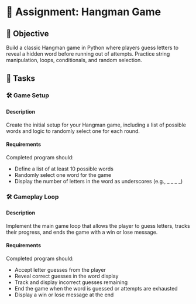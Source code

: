 

# 📘 Assignment: Hangman Game

## 🎯 Objective

Build a classic Hangman game in Python where players guess letters to reveal a hidden word before running out of attempts. Practice string manipulation, loops, conditionals, and random selection.

## 📝 Tasks

### 🛠️  Game Setup

#### Description
Create the initial setup for your Hangman game, including a list of possible words and logic to randomly select one for each round.

#### Requirements
Completed program should:

- Define a list of at least 10 possible words
- Randomly select one word for the game
- Display the number of letters in the word as underscores (e.g., _ _ _ _)

### 🛠️  Gameplay Loop

#### Description
Implement the main game loop that allows the player to guess letters, tracks their progress, and ends the game with a win or lose message.

#### Requirements
Completed program should:

- Accept letter guesses from the player
- Reveal correct guesses in the word display
- Track and display incorrect guesses remaining
- End the game when the word is guessed or attempts are exhausted
- Display a win or lose message at the end
